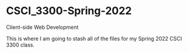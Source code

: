 # CSCI_3300-Spring-2022
Client-side Web Development

This is where I am going to stash all of the files for my Spring 2022 CSCI 3300 class.